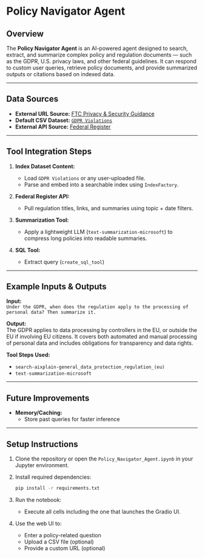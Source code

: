 #  Policy Navigator Agent

##  Overview

The **Policy Navigator Agent** is an AI-powered agent designed to search, extract, and summarize complex policy and regulation documents — such as the GDPR, U.S. privacy laws, and other federal guidelines. It can respond to custom user queries, retrieve policy documents, and provide summarized outputs or citations based on indexed data.

---

##  Data Sources

- **External URL Source:** [FTC Privacy & Security Guidance](https://www.ftc.gov/business-guidance/privacy-security)
- **Default CSV Dataset:** [`GDPR Violations`](https://www.kaggle.com/datasets/jessemostipak/gdpr-violations?select=gdpr_text.csv)
- **External API Source:** [Federal Register](https://www.federalregister.gov/)


---

##  Tool Integration Steps

1. **Index Dataset Content:**
   - Load `GDPR Violations` or any user-uploaded file.
   - Parse and embed into a searchable index using `IndexFactory`.

2. **Federal Register API:**
   - Pull regulation titles, links, and summaries using topic + date filters.

3. **Summarization Tool:**
   - Apply a lightweight LLM (`text-summarization-microsoft`) to compress long policies into readable summaries.

4. **SQL Tool:**
   - Extract query  (`create_sql_tool`) 

---

##  Example Inputs & Outputs

**Input:**  
`Under the GDPR, when does the regulation apply to the processing of personal data? Then summarize it.`

**Output:**  
The GDPR applies to data processing by controllers in the EU, or outside the EU if involving EU citizens. It covers both automated and manual processing of personal data and includes obligations for transparency and data rights.

**Tool Steps Used:**  
- `search-aixplain-general_data_protection_regulation_(eu)`  
- `text-summarization-microsoft`


---

##  Future Improvements

- **Memory/Caching:**  
  - Store past queries for faster inference  

---

##  Setup Instructions


1. Clone the repository or open the `Policy_Navigator_Agent.ipynb` in your Jupyter environment.

2. Install required dependencies:
    ```bash
    pip install -r requirements.txt
    ```

3. Run the notebook:
    - Execute all cells including the one that launches the Gradio UI.

4. Use the web UI to:
    - Enter a policy-related question
    - Upload a CSV file (optional)
    - Provide a custom URL (optional)
    ```


